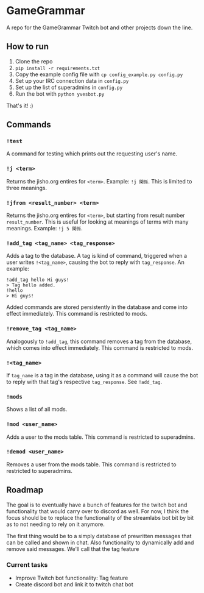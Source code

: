# GameGrammar

A repo for the GameGrammar Twitch bot and other projects down the line.

## How to run

1. Clone the repo
2. `pip install -r requirements.txt`
3. Copy the example config file with `cp config_example.py config.py`
4. Set up your IRC connection data in `config.py`
5. Set up the list of superadmins in `config.py`
6. Run the bot with `python yvesbot.py`

That's it! :)

## Commands

### `!test`

A command for testing which prints out the requesting user's name.

### `!j <term>`

Returns the jisho.org entires for `<term>`. Example: `!j 関係`.
This is limited to three meanings.

### `!jfrom <result_number> <term>`

Returns the jisho.org entires for `<term>`, but starting from result number `result_number`.
This is useful for looking at meanings of terms with many meanings. Example: `!j 5 関係`.

### `!add_tag <tag_name> <tag_response>`

Adds a tag to the database. A tag is kind of command, triggered when a user writes `!<tag_name>`,
causing the bot to reply with `tag_response`. An example:

```
!add_tag hello Hi guys!
> Tag hello added.
!hello
> Hi guys!
```

Added commands are stored persistently in the database and come into effect immediately.
This command is restricted to mods.

### `!remove_tag <tag_name>`

Analogously to `!add_tag`, this command removes a tag from the database, which comes into
effect immediately. This command is restricted to mods.

### `!<tag_name>`

If `tag_name` is a tag in the database, using it as a command will cause the bot to reply with
that tag's respective `tag_response`. See `!add_tag`.

### `!mods`

Shows a list of all mods.

### `!mod <user_name>`

Adds a user to the mods table. This command is restricted to superadmins.

### `!demod <user_name>`

Removes a user from the mods table. This command is restricted to restricted to superadmins.

## Roadmap

The goal is to eventually have a bunch of features for the twitch bot and functionality that would carry over to discord as well. For now, I think the focus should be to replace the functionality of the streamlabs bot bit by bit as to not needing to rely on it anymore.

The first thing would be to a simply database of prewritten messages that can be called and shown in chat. Also functionality to dynamically add and remove said messages. We'll call that the tag feature

### Current tasks

* Improve Twitch bot functionality: Tag feature
* Create discord bot and link it to twitch chat bot
